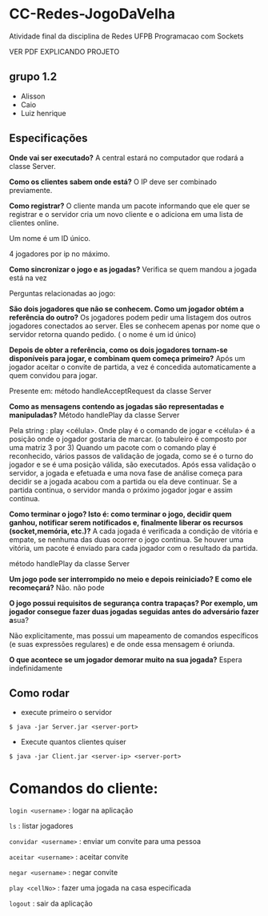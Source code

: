 # CC-Redes-JogoDaVelha
Atividade final da disciplina de Redes UFPB Programacao com Sockets

VER PDF EXPLICANDO PROJETO


## grupo 1.2
- Alisson
- Caio
- Luiz henrique


## Especificações
**Onde vai ser executado?**
A central estará no computador que rodará a classe Server.

**Como os clientes sabem onde está?**
O IP deve ser combinado previamente.

**Como registrar?**
O cliente manda um pacote informando que ele quer se registrar e o servidor cria um novo cliente e o adiciona em uma lista de clientes online.

Um nome é um ID único.

4 jogadores por ip no máximo.




**Como sincronizar o jogo e as jogadas?**
Verifica se quem mandou a jogada está na vez



Perguntas relacionadas ao jogo:

**São dois jogadores que não se conhecem. Como um jogador obtém a referência do outro?**
Os jogadores podem pedir uma listagem dos outros jogadores conectados ao server. Eles se conhecem apenas por nome que o servidor retorna quando pedido. ( o nome é um id único)

**Depois de obter a referência, como os dois jogadores tornam-se disponíveis para jogar, e combinam quem começa primeiro?**
Após um jogador aceitar o convite de partida, a vez é concedida automaticamente a quem convidou para jogar.

Presente em: método handleAcceptRequest da classe Server

**Como as mensagens contendo as jogadas são representadas e manipuladas?**
Método handlePlay da classe Server

Pela string : play <célula>. Onde play é o comando de jogar e <célula> é a posição onde o jogador gostaria de marcar. (o tabuleiro é composto por uma matriz 3 por 3)
Quando um pacote com o comando play é reconhecido, vários passos de validação de jogada, como se é o turno do jogador e se é uma posição válida, são executados. Após essa validação o servidor, a jogada e efetuada e uma nova fase de análise começa para decidir se a jogada acabou com a partida ou ela deve continuar. Se a partida continua, o servidor manda o próximo jogador jogar e assim continua.

**Como terminar o jogo? Isto é: como terminar o jogo, decidir quem ganhou, notificar serem notificados e, finalmente liberar os recursos (socket,memória, etc.)?**
A cada jogada é verificada a condição de vitória e empate, se nenhuma das duas ocorrer o jogo continua. Se houver uma vitória, um pacote é enviado para cada jogador com o resultado da partida.

método handlePlay da classe Server

**Um jogo pode ser interrompido no meio e depois reiniciado? E como ele recomeçará?**
Não. não pode

**O jogo possui requisitos de segurança contra trapaças? Por exemplo, um jogador consegue fazer duas jogadas seguidas antes do adversário fazer a**sua?

Não explicitamente, mas possui um mapeamento de comandos específicos (e suas expressões regulares)   e de onde essa mensagem é oriunda.

**O que acontece se um jogador demorar muito na sua jogada?**
Espera indefinidamente


## Como rodar

- execute primeiro o servidor
```
$ java -jar Server.jar <server-port>
```


- Execute quantos clientes quiser
```
$ java -jar Client.jar <server-ip> <server-port>
```


Comandos do cliente:
================

`login <username>` : logar na aplicação

`ls` : listar jogadores

`convidar <username>` : enviar um convite para uma pessoa

`aceitar <username>` : aceitar convite

`negar <username>` : negar convite

`play <cellNo>` : fazer uma jogada na casa especificada

`logout` : sair da aplicação

